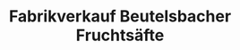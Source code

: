 ---
title: "Fabrikverkauf Beutelsbacher Fruchtsäfte"
url: /weinstadt/fabrikverkauf-beutelsbacher-fruchtsaefte/
shop: Getränke
---
